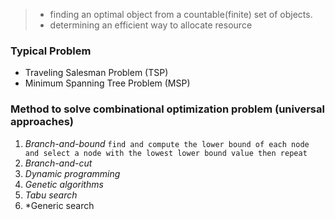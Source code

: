 > - finding an optimal object from a countable(finite) set of objects.
> - determining an efficient way to allocate resource

### Typical Problem 
- Traveling Salesman Problem (TSP)
- Minimum Spanning Tree Problem (MSP)

### Method to solve combinational optimization problem (universal approaches)
1. *Branch-and-bound*
		`find and compute the lower bound of each node and select a node with the lowest lower bound value then repeat`
2. *Branch-and-cut*
3. *Dynamic programming*
4. *Genetic algorithms*
5. *Tabu search*
6. *Generic search 





 